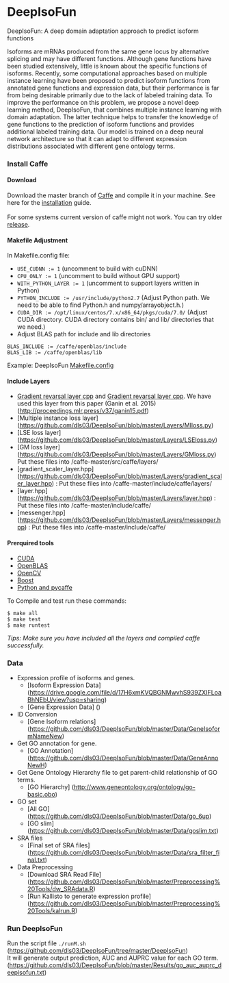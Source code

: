 # DeepIsoFun

DeepIsoFun: A deep domain adaptation approach to predict isoform functions

Isoforms are mRNAs produced from the same gene locus by alternative splicing and may have different functions. Although gene functions have been studied extensively, little is known about the specific functions of isoforms. Recently, some computational approaches based on multiple instance learning have been proposed to predict isoform functions from annotated gene functions and expression data, but their performance is far from being desirable primarily due to the lack of labeled training data. To improve the performance on this problem, we propose a novel deep learning method, DeepIsoFun, that combines multiple instance learning with domain adaptation. The latter technique helps to transfer the knowledge of gene functions to the prediction of isoform functions and provides additional labeled training data. Our model is trained on a deep neural network architecture so that it can adapt to different expression distributions associated with different gene ontology terms.


### Install Caffe 

#### Download
Download the master branch of [Caffe](http://caffe.berkeleyvision.org/) and compile it in your machine. See here for the [installation](http://caffe.berkeleyvision.org/installation.html) guide. </br>  
For some systems current version of caffe might not work. You can try older [release](https://github.com/BVLC/caffe/releases).

#### Makefile Adjustment
In Makefile.config file:</br>
- `USE_CUDNN := 1` (uncomment to build with cuDNN) </br>
- `CPU_ONLY := 1` (uncomment to build without GPU support) </br>
- `WITH_PYTHON_LAYER := 1` (uncomment to support layers written in Python) </br>
- `PYTHON_INCLUDE := /usr/include/python2.7` (Adjust Python path. We need to be able to find Python.h and numpy/arrayobject.h.) </br>
- `CUDA_DIR := /opt/linux/centos/7.x/x86_64/pkgs/cuda/7.0/` (Adjust CUDA directory. CUDA directory contains bin/ and lib/ directories that we need.) </br>
- Adjust BLAS path for include and lib directories </br>
```
BLAS_INCLUDE := /caffe/openblas/include
BLAS_LIB := /caffe/openblas/lib
```

Example: DeepIsoFun [Makefile.config]()

#### Include Layers
- [Gradient revarsal layer cpp](https://github.com/ddtm/caffe/blob/grl/src/caffe/layers/gradient_scaler_layer.cpp) and 
[Gradient revarsal layer cpp](https://github.com/ddtm/caffe/blob/grl/src/caffe/layers/gradient_scaler_layer.cu).
 We have used this layer from this paper (Ganin et al. 2015)(http://proceedings.mlr.press/v37/ganin15.pdf) </br>
- [Multiple instance loss layer] (https://github.com/dls03/DeepIsoFun/blob/master/Layers/MIloss.py) </br>
- [LSE loss layer] (https://github.com/dls03/DeepIsoFun/blob/master/Layers/LSEloss.py) </br>
- [GM loss layer] (https://github.com/dls03/DeepIsoFun/blob/master/Layers/GMloss.py) </br>
Put these files into /caffe-master/src/caffe/layers/ </br>
- [gradient_scaler_layer.hpp] (https://github.com/dls03/DeepIsoFun/blob/master/Layers/gradient_scaler_layer.hpp) : Put these files into /caffe-master/include/caffe/layers/</br>
- [layer.hpp] (https://github.com/dls03/DeepIsoFun/blob/master/Layers/layer.hpp) : Put these files into /caffe-master/include/caffe/</br>
- [messenger.hpp] (https://github.com/dls03/DeepIsoFun/blob/master/Layers/messenger.hpp) : Put these files into /caffe-master/include/caffe/ </br>

#### Prerquired tools
- [CUDA](https://developer.nvidia.com/cuda-zone) </br> 
- [OpenBLAS](http://www.openblas.net/) </br> 
- [OpenCV](https://opencv.org/) </br> 
- [Boost](https://www.boost.org/) </br> 
- [Python and pycaffe](http://caffe.berkeleyvision.org/tutorial/interfaces.html) </br>  

To Compile and test run these commands:
```
$ make all
$ make test 
$ make runtest
```

*Tips: Make sure you have included all the layers and compiled caffe successfully.*  

### Data
- Expression profile of isoforms and genes.</br>
	- [Isoform Expression Data] (https://drive.google.com/file/d/17H6xmKVQBGNMwvhS939ZXIFLoaBhNEbU/view?usp=sharing)
	- [Gene Expression Data] ()
- ID Conversion 
	- [Gene Isoform relations] (https://github.com/dls03/DeepIsoFun/blob/master/Data/GeneIsoformNameNew) 
- Get GO annotation for gene. </br>
	- [GO Annotation] (https://github.com/dls03/DeepIsoFun/blob/master/Data/GeneAnnoNewH)
- Get Gene Ontology Hierarchy file to get parent-child relationship of GO terms. </br>
	- [GO Hierarchy] (http://www.geneontology.org/ontology/go-basic.obo)
- GO set </br>
	- [All GO] (https://github.com/dls03/DeepIsoFun/blob/master/Data/go_6up)
	- [GO slim] (https://github.com/dls03/DeepIsoFun/blob/master/Data/goslim.txt)
- SRA files 
	- [Final set of SRA files] (https://github.com/dls03/DeepIsoFun/blob/master/Data/sra_filter_final.txt)
- Data Preprocessing
	- [Download SRA Read File] (https://github.com/dls03/DeepIsoFun/blob/master/Preprocessing%20Tools/dw_SRAdata.R)
	- [Run Kallisto to generate expression profile] (https://github.com/dls03/DeepIsoFun/blob/master/Preprocessing%20Tools/kalrun.R)
	
### Run DeepIsoFun
Run the script file `./runM.sh` (https://github.com/dls03/DeepIsoFun/tree/master/DeepIsoFun) </br>
It will generate output prediction, AUC and AUPRC value for each GO term. (https://github.com/dls03/DeepIsoFun/blob/master/Results/go_auc_auprc_deepisofun.txt) 





